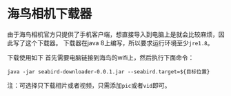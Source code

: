 # 海鸟相机下载器
由于海鸟相机官方只提供了手机客户端，想直接导入到电脑上是就会比较麻烦，因此写了这个下载器。
下载器在java 8上编写，所以要求运行环境至少`jre1.8`。

下载使用如下
首先需要电脑链接到海鸟的wifi上，然后执行下面命令：
```
java -jar seabird-downloader-0.0.1.jar --seabird.target=${目标位置}
```
注：可选择只下载相片或者视频，只需添加`pic`或者`vid`即可。